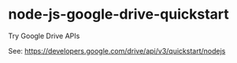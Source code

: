 # node-js-google-drive-quickstart

Try Google Drive APIs

See: https://developers.google.com/drive/api/v3/quickstart/nodejs


